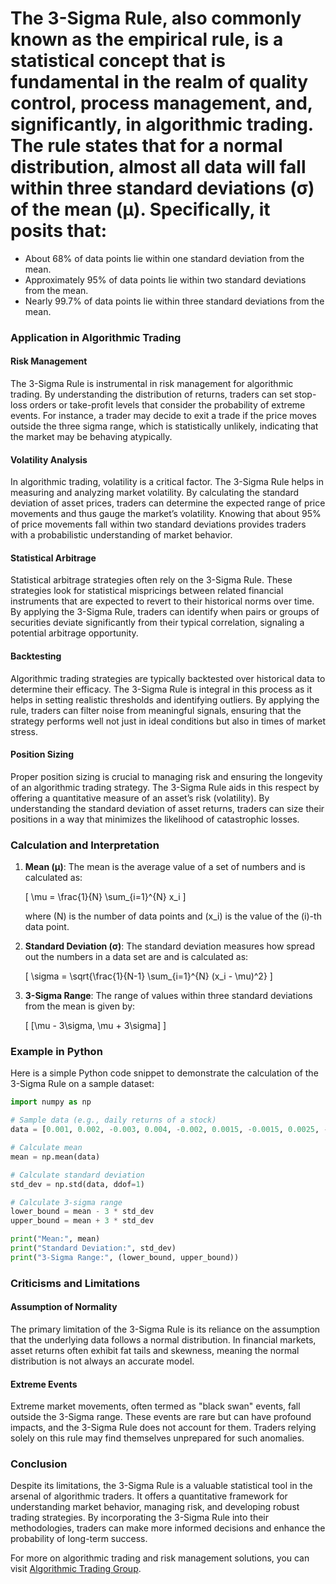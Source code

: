 # The 3-Sigma Rule, also commonly known as the empirical rule, is a statistical concept that is fundamental in the realm of quality control, process management, and, significantly, in algorithmic trading. The rule states that for a normal distribution, almost all data will fall within three standard deviations (σ) of the mean (µ). Specifically, it posits that:

- About 68% of data points lie within one standard deviation from the mean.
- Approximately 95% of data points lie within two standard deviations from the mean.
- Nearly 99.7% of data points lie within three standard deviations from the mean.

### Application in Algorithmic Trading

#### Risk Management
The 3-Sigma Rule is instrumental in risk management for algorithmic trading. By understanding the distribution of returns, traders can set stop-loss orders or take-profit levels that consider the probability of extreme events. For instance, a trader may decide to exit a trade if the price moves outside the three sigma range, which is statistically unlikely, indicating that the market may be behaving atypically.

#### Volatility Analysis
In algorithmic trading, volatility is a critical factor. The 3-Sigma Rule helps in measuring and analyzing market volatility. By calculating the standard deviation of asset prices, traders can determine the expected range of price movements and thus gauge the market’s volatility. Knowing that about 95% of price movements fall within two standard deviations provides traders with a probabilistic understanding of market behavior.

#### Statistical Arbitrage
Statistical arbitrage strategies often rely on the 3-Sigma Rule. These strategies look for statistical mispricings between related financial instruments that are expected to revert to their historical norms over time. By applying the 3-Sigma Rule, traders can identify when pairs or groups of securities deviate significantly from their typical correlation, signaling a potential arbitrage opportunity.

#### Backtesting
Algorithmic trading strategies are typically backtested over historical data to determine their efficacy. The 3-Sigma Rule is integral in this process as it helps in setting realistic thresholds and identifying outliers. By applying the rule, traders can filter noise from meaningful signals, ensuring that the strategy performs well not just in ideal conditions but also in times of market stress.

#### Position Sizing
Proper position sizing is crucial to managing risk and ensuring the longevity of an algorithmic trading strategy. The 3-Sigma Rule aids in this respect by offering a quantitative measure of an asset’s risk (volatility). By understanding the standard deviation of asset returns, traders can size their positions in a way that minimizes the likelihood of catastrophic losses.

### Calculation and Interpretation

1. **Mean (µ)**: The mean is the average value of a set of numbers and is calculated as:
   
   \[
   \mu = \frac{1}{N} \sum_{i=1}^{N} x_i
   \]

   where \(N\) is the number of data points and \(x_i\) is the value of the \(i\)-th data point.

2. **Standard Deviation (σ)**: The standard deviation measures how spread out the numbers in a data set are and is calculated as:

   \[
   \sigma = \sqrt{\frac{1}{N-1} \sum_{i=1}^{N} (x_i - \mu)^2}
   \]

3. **3-Sigma Range**: The range of values within three standard deviations from the mean is given by:

   \[
   [\mu - 3\sigma, \mu + 3\sigma]
   \]

### Example in Python

Here is a simple Python code snippet to demonstrate the calculation of the 3-Sigma Rule on a sample dataset:

```python
import numpy as np

# Sample data (e.g., daily returns of a stock)
data = [0.001, 0.002, -0.003, 0.004, -0.002, 0.0015, -0.0015, 0.0025, -0.0035, 0.002]

# Calculate mean
mean = np.mean(data)

# Calculate standard deviation
std_dev = np.std(data, ddof=1)

# Calculate 3-sigma range
lower_bound = mean - 3 * std_dev
upper_bound = mean + 3 * std_dev

print("Mean:", mean)
print("Standard Deviation:", std_dev)
print("3-Sigma Range:", (lower_bound, upper_bound))
```

### Criticisms and Limitations

#### Assumption of Normality
The primary limitation of the 3-Sigma Rule is its reliance on the assumption that the underlying data follows a normal distribution. In financial markets, asset returns often exhibit fat tails and skewness, meaning the normal distribution is not always an accurate model. 

#### Extreme Events
Extreme market movements, often termed as "black swan" events, fall outside the 3-Sigma range. These events are rare but can have profound impacts, and the 3-Sigma Rule does not account for them. Traders relying solely on this rule may find themselves unprepared for such anomalies.

### Conclusion
Despite its limitations, the 3-Sigma Rule is a valuable statistical tool in the arsenal of algorithmic traders. It offers a quantitative framework for understanding market behavior, managing risk, and developing robust trading strategies. By incorporating the 3-Sigma Rule into their methodologies, traders can make more informed decisions and enhance the probability of long-term success.

For more on algorithmic trading and risk management solutions, you can visit [Algorithmic Trading Group](https://algorithmictradinggroup.com/).
